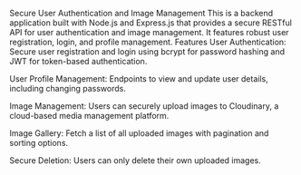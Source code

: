 Secure User Authentication and Image Management
This is a backend application built with Node.js and Express.js that provides a secure RESTful API for user authentication and image management. It features robust user registration, login, and profile management.
Features
User Authentication: Secure user registration and login using bcrypt for password hashing and JWT for token-based authentication.

User Profile Management: Endpoints to view and update user details, including changing passwords.

Image Management: Users can securely upload images to Cloudinary, a cloud-based media management platform.

Image Gallery: Fetch a list of all uploaded images with pagination and sorting options.

Secure Deletion: Users can only delete their own uploaded images.
